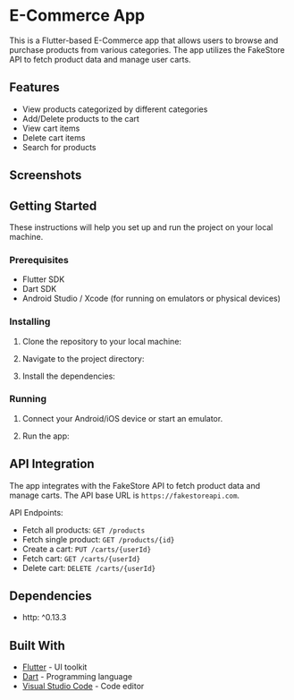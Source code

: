 # E-Commerce App

This is a Flutter-based E-Commerce app that allows users to browse and purchase products from various categories. The app utilizes the FakeStore API to fetch product data and manage user carts.

## Features

- View products categorized by different categories
- Add/Delete products to the cart
- View cart items
- Delete cart items
- Search for products

## Screenshots


## Getting Started

These instructions will help you set up and run the project on your local machine.

### Prerequisites

- Flutter SDK
- Dart SDK
- Android Studio / Xcode (for running on emulators or physical devices)

### Installing

1. Clone the repository to your local machine:

2. Navigate to the project directory:

3. Install the dependencies:


### Running

1. Connect your Android/iOS device or start an emulator.

2. Run the app:


## API Integration

The app integrates with the FakeStore API to fetch product data and manage carts. The API base URL is `https://fakestoreapi.com`.

API Endpoints:

- Fetch all products: `GET /products`
- Fetch single product: `GET /products/{id}`
- Create a cart: `PUT /carts/{userId}`
- Fetch cart: `GET /carts/{userId}`
- Delete cart: `DELETE /carts/{userId}`

## Dependencies

- http: ^0.13.3

## Built With

- [Flutter](https://flutter.dev/) - UI toolkit
- [Dart](https://dart.dev/) - Programming language
- [Visual Studio Code](https://code.visualstudio.com/) - Code editor

